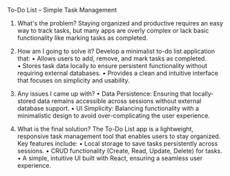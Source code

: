 To-Do List – Simple Task Management

1. What's the problem?
Staying organized and productive requires an easy way to track tasks, but many apps are overly complex or lack basic functionality like marking tasks as completed.

2. How am I going to solve it?
Develop a minimalist to-do list application that:
• Allows users to add, remove, and mark tasks as completed.
• Stores task data locally to ensure persistent functionality without requiring external databases.
• Provides a clean and intuitive interface that focuses on simplicity and usability.

4. Any issues I came up with?
• Data Persistence: Ensuring that locally-stored data remains accessible across sessions without external database support.
• UI Simplicity: Balancing functionality with a minimalistic design to avoid over-complicating the user experience.

5. What is the final solution?
The To-Do List app is a lightweight, responsive task management tool that enables users to stay organized. Key features include:
• Local storage to save tasks persistently across sessions.
• CRUD functionality (Create, Read, Update, Delete) for tasks.
• A simple, intuitive UI built with React, ensuring a seamless user experience.
